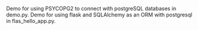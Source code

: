Demo for using PSYCOPG2 to connect with postgreSQL databases in demo.py.
Demo for using flask and SQLAlchemy as an ORM with postgresql in flas_hello_app.py.

